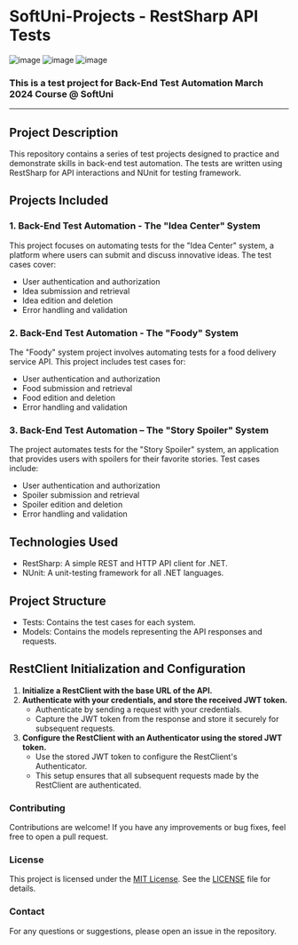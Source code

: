 
# SoftUni-Projects - RestSharp API Tests 
![image](https://img.shields.io/badge/C%23-239120?style=for-the-badge&logo=csharp&logoColor=white)
![image](https://img.shields.io/badge/.NET-512BD4?style=for-the-badge&logo=dotnet&logoColor=white)
![image](https://img.shields.io/badge/Visual_Studio-5C2D91?style=for-the-badge&logo=visual%20studio&logoColor=white)
### This is a test project for Back-End Test Automation March 2024 Course @ SoftUni
---
## Project Description
This repository contains a series of test projects designed to practice and demonstrate skills in back-end test automation. The tests are written using RestSharp for API interactions and NUnit for testing framework.

## Projects Included
### 1. Back-End Test Automation - The "Idea Center" System
This project focuses on automating tests for the "Idea Center" system, a platform where users can submit and discuss innovative ideas. The test cases cover:

- User authentication and authorization
- Idea submission and retrieval
- Idea edition and deletion
- Error handling and validation
  
### 2. Back-End Test Automation - The "Foody" System
The "Foody" system project involves automating tests for a food delivery service API. This project includes test cases for:

- User authentication and authorization
- Food submission and retrieval
- Food edition and deletion
- Error handling and validation

### 3. Back-End Test Automation – The "Story Spoiler" System
The project automates tests for the "Story Spoiler" system, an application that provides users with spoilers for their favorite stories. Test cases include:

- User authentication and authorization
- Spoiler submission and retrieval
- Spoiler edition and deletion
- Error handling and validation
  
## Technologies Used
- RestSharp: A simple REST and HTTP API client for .NET.
- NUnit: A unit-testing framework for all .NET languages.

## Project Structure
- Tests: Contains the test cases for each system.
- Models: Contains the models representing the API responses and requests.

## RestClient Initialization and Configuration
1. **Initialize a RestClient with the base URL of the API.**
2. **Authenticate with your credentials, and store the received JWT token.**
   - Authenticate by sending a request with your credentials.
   - Capture the JWT token from the response and store it securely for subsequent requests.
3. **Configure the RestClient with an Authenticator using the stored JWT token.**
   - Use the stored JWT token to configure the RestClient's Authenticator.
   - This setup ensures that all subsequent requests made by the RestClient are authenticated.

### Contributing
Contributions are welcome! If you have any improvements or bug fixes, feel free to open a pull request.

### License
This project is licensed under the [MIT License](LICENSE). See the [LICENSE](LICENSE) file for details.
### Contact
For any questions or suggestions, please open an issue in the repository.
